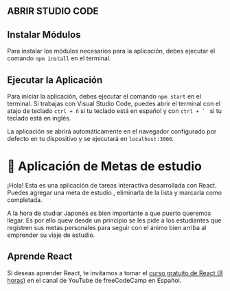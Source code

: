 ## ABRIR STUDIO CODE
## Instalar Módulos
Para instalar los módulos necesarios para la aplicación, debes ejecutar el comando `npm install` en el terminal.

## Ejecutar la Aplicación
Para iniciar la aplicación, debes ejecutar el comando `npm start` en el terminal. Si trabajas con Visual Studio Code, puedes abrir el terminal con el atajo de teclado `ctrl + ñ` si tu teclado está en español y con ``ctrl + ` `` si tu teclado está en inglés.

La aplicación se abrirá automáticamente en el navegador configurado por defecto en tu dispositivo y se ejecutará en `localhost:3000`.

# 📌 Aplicación de Metas de estudio
¡Hola! Esta es una aplicación de tareas interactiva desarrollada con React. Puedes agregar una meta de estudio , eliminarla de la lista y marcarla como completada.

A la hora de studiar Japonés es bien importante  a que puerto queremos llegar. Es por ello quew desde un principio se les pide a los estudiantes que registren sus metas personales para seguir con el ánimo bien arriba al emprender su viaje de estudio. 









## Aprende React
Si deseas aprender React, te invitamos a tomar el [curso gratuito de React (8 horas)](https://www.youtube.com/watch?v=6Jfk8ic3KVk) en el canal de YouTube de freeCodeCamp en Español.
